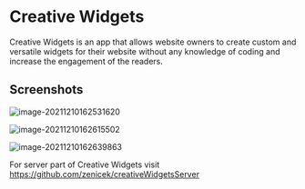 # Creative Widgets

Creative Widgets is an app that allows website owners to create custom and versatile widgets for their website without any knowledge of coding and increase the engagement of the readers.

## Screenshots

![image-20211210162531620](C:\Users\zenik\AppData\Roaming\Typora\typora-user-images\image-20211210162531620.png)

![image-20211210162615502](C:\Users\zenik\AppData\Roaming\Typora\typora-user-images\image-20211210162615502.png)

![image-20211210162639863](C:\Users\zenik\AppData\Roaming\Typora\typora-user-images\image-20211210162639863.png)



For server part of Creative Widgets visit https://github.com/zenicek/creativeWidgetsServer
